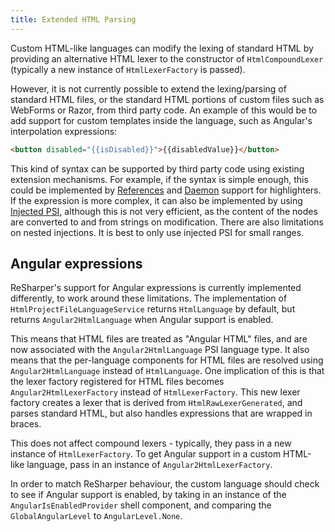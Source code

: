 ```yaml
---
title: Extended HTML Parsing
---
```


Custom HTML-like languages can modify the lexing of standard HTML by providing an alternative HTML lexer to the constructor of `HtmlCompoundLexer` (typically a new instance of `HtmlLexerFactory` is passed).

However, it is not currently possible to extend the lexing/parsing of standard HTML files, or the standard HTML portions of custom files such as WebForms or Razor, from third party code. An example of this would be to add support for custom templates inside the language, such as Angular's interpolation expressions:

```html
<button disabled="{{isDisabled}}">{{disabledValue}}</button>
```

This kind of syntax can be supported by third party code using existing extension mechanisms. For example, if the syntax is simple enough, this could be implemented by [References](/PSI/References.md) and [Daemon](/Features/Analysis.md) support for highlighters. If the expression is more complex, it can also be implemented by using [Injected PSI](/CustomLanguages/InjectedPsi.md), although this is not very efficient, as the content of the nodes are converted to and from strings on modification. There are also limitations on nested injections. It is best to only use injected PSI for small ranges.

## Angular expressions

ReSharper's support for Angular expressions is currently implemented differently, to work around these limitations. The implementation of `HtmlProjectFileLanguageService` returns `HtmlLanguage` by default, but returns `Angular2HtmlLanguage` when Angular support is enabled.

This means that HTML files are treated as "Angular HTML" files, and are now associated with the `Angular2HtmlLanguage` PSI language type. It also means that the per-language components for HTML files are resolved using `Angular2HtmlLanguage` instead of `HtmlLanguage`. One implication of this is that the lexer factory registered for HTML files becomes `Angular2HtmlLexerFactory` instead of `HtmlLexerFactory`. This new lexer factory creates a lexer that is derived from `HtmlRawLexerGenerated`, and parses standard HTML, but also handles expressions that are wrapped in braces.

This does not affect compound lexers - typically, they pass in a new instance of `HtmlLexerFactory`. To get Angular support in a custom HTML-like language, pass in an instance of `Angular2HtmlLexerFactory`.

In order to match ReSharper behaviour, the custom language should check to see if Angular support is enabled, by taking in an instance of the `AngularIsEnabledProvider` shell component, and comparing the `GlobalAngularLevel` to `AngularLevel.None`.
